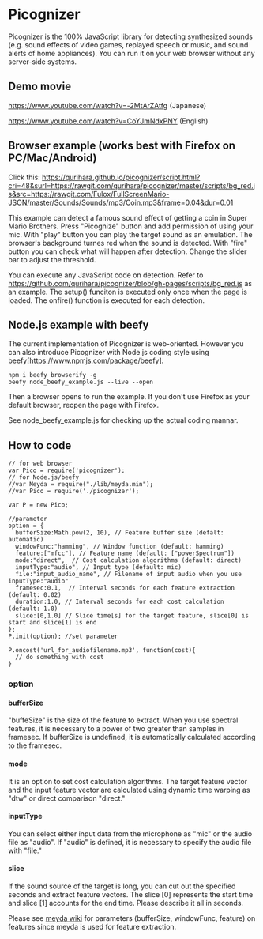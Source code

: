 Picognizer
===============

Picognizer is the 100% JavaScript library for detecting synthesized sounds (e.g. sound effects of video games, replayed speech or music, and sound alerts of home appliances).
You can run it on your web browser without any server-side systems.

## Demo movie
https://www.youtube.com/watch?v=-2MtArZAtfg (Japanese)

https://www.youtube.com/watch?v=CoYJmNdxPNY (English)


## Browser example (works best with Firefox on PC/Mac/Android)

Click this:
https://qurihara.github.io/picognizer/script.html?cri=48&surl=https://rawgit.com/qurihara/picognizer/master/scripts/bg_red.js&src=https://rawgit.com/Fulox/FullScreenMario-JSON/master/Sounds/Sounds/mp3/Coin.mp3&frame=0.04&dur=0.01

This example can detect a famous sound effect of getting a coin in Super Mario Brothers.
Press "Picognize" button and add permission of using your mic.
With "play" button you can play the target sound as an emulation.
The browser's background turnes red when the sound is detected.
With "fire" button you can check what will happen after detection.
Change the slider bar to adjust the threshold.

You can execute any JavaScript code on detection.
Refer to https://github.com/qurihara/picognizer/blob/gh-pages/scripts/bg_red.js as an example.
The setup() funciton is executed only once when the page is loaded.
The onfire() function is executed for each detection.

## Node.js example with beefy

The current implementation of Picognizer is web-oriented.
However you can also introduce Picognizer with Node.js coding style using beefy[https://www.npmjs.com/package/beefy].

    npm i beefy browserify -g
    beefy node_beefy_example.js --live --open

Then a browser opens to run the example.
If you don't use Firefox as your default browser, reopen the page with Firefox.

See node_beefy_example.js for checking up the actual coding mannar.

## How to code
    // for web browser
    var Pico = require('picognizer');
    // for Node.js/beefy
    //var Meyda = require("./lib/meyda.min");
    //var Pico = require('./picognizer');

    var P = new Pico;

    //parameter
    option = {
      bufferSize:Math.pow(2, 10), // Feature buffer size (defalt: automatic)
      windowFunc:"hamming", // Window function (default: hamming)
      feature:["mfcc"], // Feature name (default: ["powerSpectrum"])
      mode:"direct",  // Cost calculation algorithms (default: direct)
      inputType:"audio", // Input type (default: mic)
      file:"input_audio_name", // Filename of input audio when you use inputType:"audio"
      framesec:0.1,  // Interval seconds for each feature extraction (default: 0.02)
      duration:1.0, // Interval seconds for each cost calculation (default: 1.0)
      slice:[0,1.0] // Slice time[s] for the target feature, slice[0] is start and slice[1] is end
    };
    P.init(option); //set parameter

    P.oncost('url_for_audiofilename.mp3', function(cost){
      // do something with cost      
    }

### option
#### bufferSize
"buffeSize" is the size of the feature to extract. When you use spectral features, it is necessary to a power of two greater than samples in framesec. If bufferSize is undefined, it is automatically calculated according to the framesec.

#### mode
It is an option to set cost calculation algorithms.
The target feature vector and the input feature vector are calculated using dynamic time warping as "dtw" or direct comparison "direct."

#### inputType
You can select either input data from the microphone as "mic" or the audio file as "audio". If "audio" is defined, it is necessary to specify the audio file with "file."

#### slice
If the sound source of the target is long, you can cut out the specified seconds and extract feature vectors. The slice [0] represents the start time and slice [1] accounts for the end time. Please describe it all in seconds.

Please see [meyda wiki][] for parameters (bufferSize, windowFunc, feature) on features since meyda is used for feature extraction.

[meyda wiki]:https://github.com/meyda/meyda/wiki/audio-features "meyda wiki"
